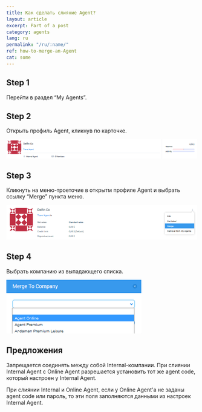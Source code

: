 ```yaml
---
title: Как сделать слияние Agent?
layout: article
excerpt: Part of a post
category: agents
lang: ru
permalink: "/ru/:name/"
ref: how-to-merge-an-Agent
cat: some
---
```


## **Step 1**

Перейти в раздел “My Agents”.

## **Step 2**

Открыть профиль Agent, кликнув по карточке.

![How_to_merge_an_Agent](/assets/images/how_to_merge_an_Agent1.png)

## **Step 3**

Кликнуть на меню-троеточие в открытм профиле Agent и выбрать ссылку “Merge” пункта меню.

![How_to_merge_an_Agent](/assets/images/how_to_merge_an_Agent2.png)

## **Step 4**

Выбрать компанию из выпадающего списка.

![How_to_merge_an_Agent](/assets/images/how_to_merge_an_Agent3.png)

## **Предложения**

Запрещается соединять между собой Internal-компании. При слиянии Internal Agent c Online Agent разрешается установить тот же agent code, который настроен у Internal Agent.

При слиянии Internal и Online Agent, если у Online Agent'а не заданы agent code или пароль, то эти поля заполняются данными из настроек Internal Agent.

